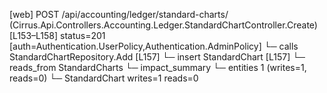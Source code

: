 [web] POST /api/accounting/ledger/standard-charts/  (Cirrus.Api.Controllers.Accounting.Ledger.StandardChartController.Create)  [L153–L158] status=201 [auth=Authentication.UserPolicy,Authentication.AdminPolicy]
  └─ calls StandardChartRepository.Add [L157]
  └─ insert StandardChart [L157]
    └─ reads_from StandardCharts
  └─ impact_summary
    └─ entities 1 (writes=1, reads=0)
      └─ StandardChart writes=1 reads=0

